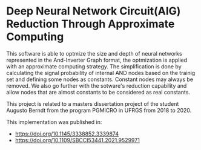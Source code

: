 # Deep Neural Network Circuit(AIG) Reduction Through Approximate Computing

This software is able to optmize the size and depth of neural networks represented in the And-Inverter Graph format, the optmization is applied with an approximate computing strategy. The simplification is done by calculating the signal probability of internal AND nodes based on the trainig set and defining some nodes as constants. Constant nodes may always be removed. We also go further with the sotware's reduction capability and allow nodes that are almost constants to be considered as real constants.

This project is related to a masters dissertation project of the student Augusto Berndt from the program PGMICRO in UFRGS from 2018 to 2020.

This implementation was published in:
- https://doi.org/10.1145/3338852.3339874
- https://doi.org/10.1109/SBCCI53441.2021.9529971
